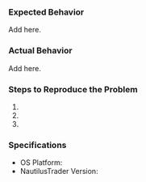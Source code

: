 ### Expected Behavior
Add here.

### Actual Behavior
Add here.

### Steps to Reproduce the Problem

1.
2.
3.

### Specifications

- OS Platform:
- NautilusTrader Version:
